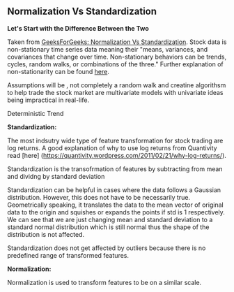 ## Normalization Vs Standardization

**Let's Start with the Difference Between the Two**

Taken from [GeeksForGeeks: Normalization Vs Standardization](https://www.geeksforgeeks.org/normalization-vs-standardization]). Stock data is non-stationary time series data meaning their "means, variances, and covariances that change over time. Non-stationary behaviors can be trends, cycles, random walks, or combinations of the three." Further explanation of non-stationarity can be found [here](https://www.investopedia.com/articles/trading/07/stationary.asp#:~:text=Non%2DStationary%20Processes-,Non%2DStationary%20Time%20Series%20Data,or%20combinations%20of%20the%20three).

Assumptions will be , not completely a random walk and creatine algorithsm to help trade the stock market are multivariate models with univariate ideas being impractical in real-life. 

Deterministic Trend 

**Standardization:**

The most indsutry wide type of feature transformation for stock trading are log returns. A good explanation of why to use log returns from Quantivity read [here] (https://quantivity.wordpress.com/2011/02/21/why-log-returns/).

Standardization is the transofrmation of features by subtracting from mean and dividng by standard deviation

Standardization can be helpful in cases where the data follows a Gaussian distribution. 
However, this does not have to be necessarily true. Geometrically speaking, it translates the data to the mean vector of original data to the origin and squishes or expands the points if std is 1 respectively. 
We can see that we are just changing mean and standard deviation to a standard normal distribution which is still normal thus the shape of the distribution is not affected.

Standardization does not get affected by outliers because there is no predefined range of transformed features.

**Normalization:**

Normalization is used to transform features to be on a similar scale.
